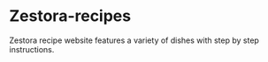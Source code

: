 # Zestora-recipes
Zestora recipe website features a variety of dishes with step by step instructions. 
